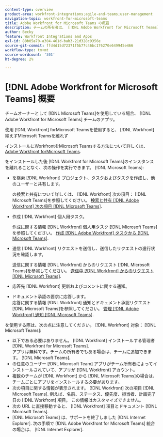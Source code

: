 ```yaml
---
content-type: overview
product-area: workfront-integrations;agile-and-teams;user-management
navigation-topic: workfront-for-microsoft-teams
title: Adobe Workfront for Microsoft Teams の概要
description: チームの所有者は、 [!DNL Adobe Workfront for Microsoft Teams] チームのアプリ。
author: Becky
feature: Workfront Integrations and Apps
exl-id: 88b05a70-a304-461d-bab3-21d328c9356e
source-git-commit: ffd4d15d72371f5b77c46bc176270e649945e466
workflow-type: tm+mt
source-wordcount: '301'
ht-degree: 2%

---
```


# [!DNL Adobe Workfront for Microsoft Teams] 概要

チームオーナーとして [!DNL Microsoft Teams]を使用している場合、 [!DNL Adobe Workfront for Microsoft Teams] チームのアプリ。

使用 [!DNL Workfront] forMicrosoft Teamsを使用すると、 [!DNL Workfront] 絶えずMicrosoft Teamsを離れず

インストールにWorkfrontをMicrosoft Teamsする方法について詳しくは、 [Adobe Workfront forMicrosoft Teams](../../workfront-integrations-and-apps/using-workfront-with-microsoft-teams/install-workfront-ms-teams.md).

をインストールした後 [!DNL Workfront for Microsoft Teams]のインスタンスを離れることなく、次の操作を実行できます。 [!DNL Microsoft Teams]:

* を検索 [!DNL Workfront] プロジェクト、タスクおよびタスクを作成し、他のユーザーと共有します。

  の検索と共有について詳しくは、 [!DNL Workfront] 次の項目： [!DNL Microsoft Teams]を参照してください。 [検索と共有 [!DNL Adobe Workfront] 次の項目 [!DNL Microsoft Teams]](../../workfront-integrations-and-apps/using-workfront-with-microsoft-teams/search-for-and-share-wf-items-in-ms-teams.md).

* 作成 [!DNL Workfront] 個人用タスク。

  作成に関する情報 [!DNL Workfront] 個人用タスク [!DNL Microsoft Teams]を参照してください。 [作成 [!DNL Adobe Workfront] タスクから [!DNL Microsoft Teams]](../../workfront-integrations-and-apps/using-workfront-with-microsoft-teams/create-workfront-tasks-from-ms-teams.md).

* 送信 [!DNL Workfront] リクエストを送信し、送信したリクエストの進行状況を確認します。

  送信に関する情報 [!DNL Workfront] からのリクエスト [!DNL Microsoft Teams]を参照してください。 [送信中 [!DNL Workfront] からのリクエスト [!DNL Microsoft Teams]](../../workfront-integrations-and-apps/using-workfront-with-microsoft-teams/submit-workfront-requests-from-ms-teams.md).

* 応答先 [!DNL Workfront] 更新およびコメントに関する通知。
* ドキュメント承認の要求に応答します。\
   応答に関する情報 [!DNL Workfront] 通知とドキュメント承認リクエスト [!DNL Microsoft Teams]を参照してください。 [管理 [!DNL Adobe Workfront] 通知 [!DNL Microsoft Teams]](../../workfront-integrations-and-apps/using-workfront-with-microsoft-teams/manage-wf-notifications-approval-requests-ms-teams.md).

を使用する際は、次の点に注意してください。 [!DNL Workfront] 対象： [!DNL Microsoft Teams]:

* 以下である必要はありません。 [!DNL Workfront] インストールする管理者 [!DNL Workfront for Microsoft Teams].\
   アプリは無料です。チームの所有者でもある場合は、チームに追加できます。 [!DNL Microsoft Teams].
* の任意のユーザー [!DNL Microsoft Team] アプリがチーム所有者によってインストールされていて、アプリが [!DNL Workfront] アカウント。
* 複数のチームが [!DNL Workfront] から [!DNL Microsoft Teams]の場合は、チームごとにアプリをインストールする必要があります。
* 次の項目に関する情報が表示されます。 [!DNL Workfront] 次の項目 [!DNL Microsoft Teams]. 例えば、名前、ステータス、優先度、担当者、計画完了日の [!DNL Workfront] 項目。 この情報はカスタマイズできません。
* 次の URL に直接移動すると、 [!DNL Workfront] 項目とドキュメント [!DNL Microsoft Teams].
* [!DNL Microsoft Teams] は、サポートを終了しました [!DNL Internet Explorer]. 次の手順で [!DNL Adobe Workfront for Microsoft Teams] 統合の場合は、 [!DNL Internet Explorer].
